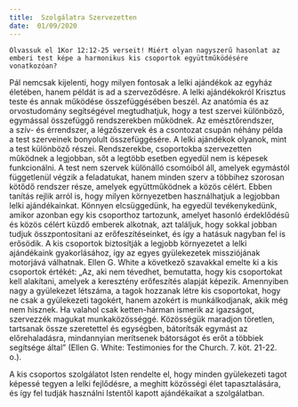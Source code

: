```yaml
---
title:  Szolgálatra Szervezetten
date:  01/09/2020
---
```


`Olvassuk el 1Kor 12:12-25 verseit! Miért olyan nagyszerű hasonlat az emberi test képe a harmonikus kis csoportok együttműködésére vonatkozóan? `

Pál nemcsak kijelenti, hogy milyen fontosak a lelki ajándékok az egyház életében, hanem példát is ad a szerveződésre. A lelki ajándékokról Krisztus teste és annak működése összefüggésében beszél. Az anatómia és az orvostudomány segítségével megtudhatjuk, hogy a test szervei különböző, egymással összefüggő rendszerekben működnek. Az emésztőrendszer, a szív- és érrendszer, a légzőszervek és a csontozat csupán néhány példa a test szerveinek bonyolult összefüggésére. A lelki ajándékok olyanok, mint a test különböző részei. Rendszerekbe, csoportokba szervezetten működnek a legjobban, sőt a legtöbb esetben egyedül nem is képesek funkcionálni. A test nem szervek különálló csomóiból áll, amelyek egymástól függetlenül végzik a feladatukat, hanem minden szerv a többihez szorosan kötődő rendszer része, amelyek együttműködnek a közös célért. Ebben tanítás rejlik arról is, hogy milyen környezetben használhatjuk a legjobban lelki ajándékainkat. Könnyen elcsüggedünk, ha egyedül tevékenykedünk, amikor azonban egy kis csoporthoz tartozunk, amelyet hasonló érdeklődésű és közös célért küzdő emberek alkotnak, azt találjuk, hogy sokkal jobban tudjuk összpontosítani az erőfeszítéseinket, és így a hatásuk nagyban fel is erősödik. A kis csoportok biztosítják a legjobb környezetet a lelki ajándékaink gyakorlásához, így az egyes gyülekezetek missziójának motorjává válhatnak. Ellen G. White a következő szavakkal emelte ki a kis csoportok értékét: „Az, aki nem tévedhet, bemutatta, hogy kis csoportokat kell alakítani, amelyek a keresztény erőfeszítés alapját képezik. Amennyiben nagy a gyülekezet létszáma, a tagok hozzanak létre kis csoportokat, hogy ne csak a gyülekezeti tagokért, hanem azokért is munkálkodjanak, akik még nem hisznek. Ha valahol csak ketten-hárman ismerik az igazságot, szervezzék magukat munkaközösséggé. Közösségük maradjon töretlen, tartsanak össze szeretettel és egységben, bátorítsák egymást az előrehaladásra, mindannyian merítsenek bátorságot és erőt a többiek segítsége által” (Ellen G. White: Testimonies for the Church. 7. köt. 21-22. o.).

A kis csoportos szolgálatot Isten rendelte el, hogy minden gyülekezeti tagot képessé tegyen a lelki fejlődésre, a meghitt közösségi élet tapasztalására, és így fel tudják használni Istentől kapott ajándékaikat a szolgálatban.